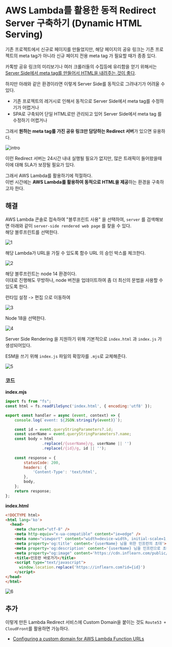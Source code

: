 # AWS Lambda를 활용한 동적 Redirect Server 구축하기 (Dynamic HTML Serving)

기존 프로젝트에서 신규로 페이지를 만들었지만, 해당 페이지의 공유 링크는 기존 프로젝트의 meta tag가 아니라 신규 페이지 전용 meta tag 가 필요할 때가 종종 있다.  

카톡방 공유 링크의 미리보기나 여러 크롤러들의 수집등에 유리함을 얻기 위해서는 [Server Side에서 meta tag를 만들어서 HTML을 내려주는 것이 좋다](https://stackoverflow.com/questions/64197301/does-setting-meta-tags-in-javascript-work-without-server-side-rendering).  
  
하지만 아래와 같은 환경이라면 이렇게 Server Side를 동적으로 그려내기가 어려울 수 있다.

- 기존 프로젝트의 레거시로 인해서 동적으로 Server Side에서 meta tag를 수정하기가 어렵거나
- SPA로 구축되어 단일 HTML로만 관리되고 있어 Server Side에서 meta tag 를 수정하기 어렵거나

그래서 **원하는 meta tag를 가진 공유 링크만 담당하는 Redirect 서버**가 있으면 유용하다.

![intro](./images/intro.png)

이런 Redirect 서버는 24시간 내내 실행될 필요가 없지만, 많은 트래픽이 들어왔을때 이에 대해 SLA가 보장될 필요가 있다.  
  
그래서 AWS Lambda를 활용하기에 적절하다.  
이번 시간에는 **AWS Lambda를 활용하여 동적으로 HTML을 제공**하는 환경을 구축하고자 한다.

## 해결

AWS Lambda 콘솔로 접속하여 "블루프린트 사용" 을 선택하여, `server` 를 검색해보면 아래와 같이 `server-side rendered web page` 를 찾을 수 있다.  
해당 블루프린트를 선택한다.

![1](./images/1.png)

해당 Lambda가 URL을 가질 수 있도록 함수 URL 의 승인 박스를 체크한다.

![2](./images/2.png)


해당 블루프린트는 node 14 환경이다.  
이대로 진행해도 무방하나, node 버전을 업데이트하여 좀 더 최신의 문법을 사용할 수 있도록 한다.  
  
런타임 설정 -> 편집 으로 이동하여

![3](./images/3.png)

Node 18을 선택한다.

![4](./images/4.png)

Server Side Rendering 을 지원하기 위해 기본적으로 `index.html` 과 `index.js` 가 생성되어있다.  

ESM을 쓰기 위해 `index.js` 파일의 확장자를 `.mjs`로 교체해준다.

![5](./images/5.png)


### 코드

**index.mjs**

```js
import fs from "fs";
const html = fs.readFileSync('index.html', { encoding:'utf8' });

export const handler = async (event, context) => {
    console.log(`event: ${JSON.stringify(event)}`);

    const id = event.queryStringParameters?.id;
    const userName = event.queryStringParameters?.name;
    const body = html
                .replace(/{userName}/g, userName || '')
                .replace(/{id}/g, id || '');
                
    const response = {
        statusCode: 200,
        headers: {
            'Content-Type': 'text/html',
        },
        body,
    };
    return response;
};
```

**index.html**

```html
<!DOCTYPE html>
<html lang='ko'>
  <head>
    <meta charset="utf-8" />
    <meta http-equiv="x-ua-compatible" content="ie=edge" />
    <meta name="viewport" content="width=device-width, initial-scale=1, shrink-to-fit=no" />
    <meta property='og:title' content='{userName} 님을 위한 인프런의 초대'>
    <meta property='og:description' content='{userName} 님을 인프런으로 초대합니다.'>
    <meta property="og:image" content='https://cdn.inflearn.com/public/courses/331266/cover/ac7b8703-f6c3-4ae6-b1e7-2073e458b0d5/331266-1.png' />
    <title>인프런 바로가기</title>
    <script type="text/javascript">
      window.location.replace('https://inflearn.com?id={id}')
    </script>
</head>
</html>
```


![6](./images/6.png)

## 추가

이렇게 만든 Lambda Redirect 서비스에 Custom Domain을 붙이는 것도 `Route53 + CloudFront`를 활용하면 가능하다.  

- [Configuring a custom domain for AWS Lambda Function URLs](https://medium.com/@walid.karray/configuring-a-custom-domain-for-aws-lambda-function-url-with-serverless-framework-c0d78abdc253)
